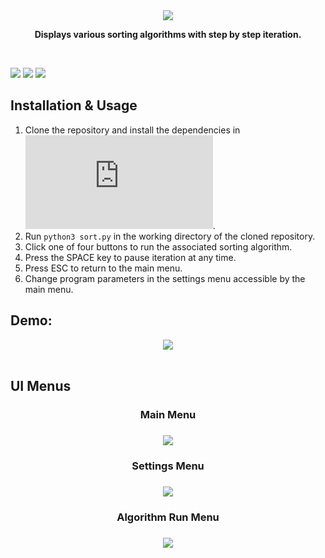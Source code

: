 <div align="center">
<img src="https://user-images.githubusercontent.com/49791407/186274074-e914364c-2f00-4714-b848-07bc9059eeb9.png">

<b>Displays various sorting algorithms with step by step iteration.</b>
 </div>

<br>

![](https://img.shields.io/badge/Python-3776AB?style=flat&logo=python&logoColor=blue&color=white) 
![](https://img.shields.io/tokei/lines/github/AJM432/Interactive-Sorting-Algorithms) 
![](https://img.shields.io/github/repo-size/AJM432/Interactive-Sorting-Algorithms?style=flat)

## Installation & Usage
1. Clone the repository and install the dependencies in ![requirements.txt](https://github.com/AJM432/Interactive-Sorting-Algorithms/blob/main/requirements.txt).
2. Run `python3 sort.py` in the working directory of the cloned repository.
3. Click one of four buttons to run the associated sorting algorithm.
4. Press the SPACE key to pause iteration at any time.
5. Press ESC to return to the main menu.
6. Change program parameters in the settings menu accessible by the main menu.

## Demo:
<div align="center">
<img src="https://user-images.githubusercontent.com/49791407/165393737-55bfd6d3-2e3f-42f4-ab99-7a68a6fee351.gif">
</div>
<br>

## UI Menus
<div align="center">
<h3>Main Menu<h3>

<img src="https://user-images.githubusercontent.com/49791407/158735030-a4c4c570-18d2-47c5-b78d-ad281ed3c98a.png">

<h3>Settings Menu<h3>
<img src="https://user-images.githubusercontent.com/49791407/158735037-f9f09024-104e-4987-a505-0f395df3e181.png">

<h3>Algorithm Run Menu<h3>
<img src="https://user-images.githubusercontent.com/49791407/158735042-7ba215e2-bcb7-46aa-a228-2ee7139f1b65.png">

</div>